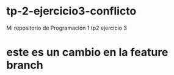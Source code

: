 # tp-2-ejercicio3-conflicto
Mi repositorio de Programación 1 tp2 ejercicio 3
# este es un cambio en la feature branch 
